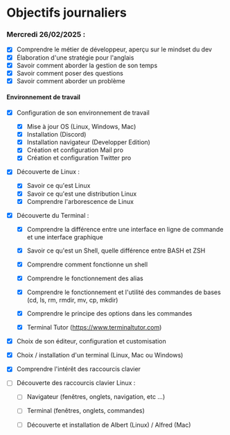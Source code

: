 # Objectifs journaliers

### Mercredi 26/02/2025 :


* [X] Comprendre le métier de développeur, aperçu sur le mindset du dev
* [X] Élaboration d'une stratégie pour l'anglais
* [X] Savoir comment aborder la gestion de son temps
* [X] Savoir comment poser des questions
* [X] Savoir comment aborder un problème

#### Environnement de travail

* [X] Configuration de son environnement de travail
  * [X] Mise à jour OS (Linux, Windows, Mac)
  * [X] Installation (Discord)
  * [X] Installation navigateur (Developper Edition)
  * [X] Création et configuration Mail pro 
  * [X] Création et configuration Twitter pro 

* [X] Découverte de Linux :
  * [X] Savoir ce qu'est Linux
  * [X] Savoir ce qu'est une distribution Linux
  * [X] Comprendre l'arborescence de Linux

* [X] Découverte du Terminal : 
  * [X] Comprendre la différence entre une interface en ligne de commande et une interface graphique
  * [X] Savoir ce qu'est un Shell, quelle différence entre BASH et ZSH 
  * [X] Comprendre comment fonctionne un shell
  * [X] Comprendre le fonctionnement des alias
  * [X] Comprendre le fonctionnement et l'utilité des commandes de bases (cd, ls, rm, rmdir, mv, cp, mkdir)
  * [X] Comprendre le principe des options dans les commandes
  * [X] Terminal Tutor (https://www.terminaltutor.com)


* [X] Choix de son éditeur, configuration et customisation
* [X] Choix / installation d'un terminal (Linux, Mac ou Windows)

* [X] Comprendre l'intérêt des raccourcis clavier
* [ ] Découverte des raccourcis clavier Linux : 
  * [ ] Navigateur (fenêtres, onglets, navigation, etc …)
  * [ ] Terminal (fenêtres, onglets, commandes)
  * [ ] Découverte et installation de Albert (Linux) / Alfred (Mac)

